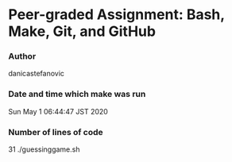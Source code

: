 # Peer-graded Assignment: Bash, Make, Git, and GitHub
### Author
danicastefanovic

### Date and time which make was run
Sun May  1 06:44:47 JST 2020

### Number of lines of code
31 ./guessinggame.sh
